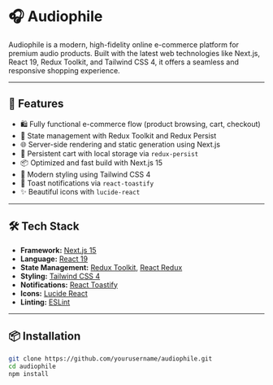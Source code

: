 # 🎧 Audiophile

Audiophile is a modern, high-fidelity online e-commerce platform for premium audio products. Built with the latest web technologies like Next.js, React 19, Redux Toolkit, and Tailwind CSS 4, it offers a seamless and responsive shopping experience.

---

## 🚀 Features

- 🛍️ Fully functional e-commerce flow (product browsing, cart, checkout)
- 🧠 State management with Redux Toolkit and Redux Persist
- 🌐 Server-side rendering and static generation using Next.js
- 🔄 Persistent cart with local storage via `redux-persist`
- 📦 Optimized and fast build with Next.js 15
- 🌈 Modern styling using Tailwind CSS 4
- 🔔 Toast notifications via `react-toastify`
- ✨ Beautiful icons with `lucide-react`

---

## 🛠️ Tech Stack

- **Framework:** [Next.js 15](https://nextjs.org/)
- **Language:** [React 19](https://reactjs.org/)
- **State Management:** [Redux Toolkit](https://redux-toolkit.js.org/), [React Redux](https://react-redux.js.org/)
- **Styling:** [Tailwind CSS 4](https://tailwindcss.com/)
- **Notifications:** [React Toastify](https://fkhadra.github.io/react-toastify/)
- **Icons:** [Lucide React](https://lucide.dev/)
- **Linting:** [ESLint](https://eslint.org/)

---

## 📦 Installation

```bash
git clone https://github.com/yourusername/audiophile.git
cd audiophile
npm install
